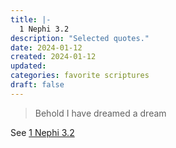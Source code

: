 ```yaml
---
title: |-
  1 Nephi 3.2
description: "Selected quotes."
date: 2024-01-12
created: 2024-01-12
updated: 
categories: favorite scriptures
draft: false
---
```


> Behold I have dreamed a dream

See [1 Nephi 3.2](https://www.churchofjesuschrist.org/study/scriptures/bofm/1-ne/3?id=p2&lang=eng#p2)
